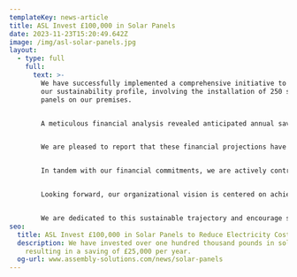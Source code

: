 ```yaml
---
templateKey: news-article
title: ASL Invest £100,000 in Solar Panels
date: 2023-11-23T15:20:49.642Z
image: /img/asl-solar-panels.jpg
layout:
  - type: full
    full:
      text: >-
        We have successfully implemented a comprehensive initiative to enhance
        our sustainability profile, involving the installation of 250 solar
        panels on our premises.


        A meticulous financial analysis revealed anticipated annual savings exceeding £25,000, with a projected full return on investment within a commendable 3-year timeframe.


        We are pleased to report that these financial projections have been validated, as evidenced by a cumulative electricity cost reduction of over £25,000 throughout the calendar year 2023.


        In tandem with our financial commitments, we are actively contributing to environmental stewardship. Notably, we have recently acquired three company vehicles that are exclusively powered by electric energy. In addition, we are currently in the process of transitioning all internal lighting systems to energy-efficient LED alternatives.


        Looking forward, our organizational vision is centered on achieving a fully green energy-powered facility within the next five years. This ambitious goal entails the incorporation of an additional 100 solar panels and the implementation of large-scale battery systems.


        We are dedicated to this sustainable trajectory and encourage stakeholders to stay tuned for further updates on our progressive initiatives.
seo:
  title: ASL Invest £100,000 in Solar Panels to Reduce Electricity Cost
  description: We have invested over one hundred thousand pounds in solar panels,
    resulting in a saving of £25,000 per year.
  og-url: www.assembly-solutions.com/news/solar-panels
---
```

